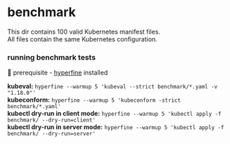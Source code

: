# benchmark
This dir contains 100 valid Kubernetes manifest files.  
All files contain the same Kubernetes configuration.  

### running benchmark tests
:wrench: prerequisite - [hyperfine](https://github.com/sharkdp/hyperfine) installed  

**kubeval:** `hyperfine --warmup 5 'kubeval --strict benchmark/*.yaml -v "1.18.0"'`  
**kubeconform:** `hyperfine --warmup 5 'kubeconform -strict benchmark/*.yaml'`  
**kubectl dry-run in client mode:** `hyperfine --warmup 5 'kubectl apply -f benchmark/ --dry-run=client'`  
**kubectl dry-run in server mode:** `hyperfine --warmup 5 'kubectl apply -f benchmark/ --dry-run=server'`  
